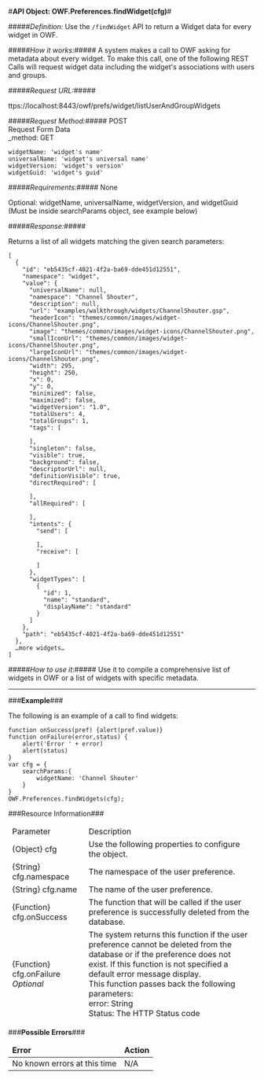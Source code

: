 #<b>API Object: OWF.Preferences.findWidget(cfg)</b>#

#####<i>Definition:</i> 
Use the `/findWidget` API to return a Widget data for every widget in OWF. 
 

#####<i>How it works:</i>#####
A system makes a call to OWF asking for metadata about every widget. To make this call, one of the following REST Calls will request widget data including the widget's associations with users and groups.  

#####<i>Request URL:</i>#####

ttps://localhost:8443/owf/prefs/widget/listUserAndGroupWidgets

#####<i>Request Method:</i>#####
POST <BR> 
Request Form Data <br> 
_method: GET <br>

    widgetName: 'widget's name'
    universalName: 'widget's universal name'
    widgetVersion: 'widget's version'
    widgetGuid: 'widget's guid'



#####<i>Requirements:</i>#####
None <br>

Optional: widgetName, universalName, widgetVersion, and widgetGuid (Must be inside searchParams object, see example below)

#####<i>Response:</i>#####

Returns a list of all widgets matching the given search parameters:

    [
      {
        "id": "eb5435cf-4021-4f2a-ba69-dde451d12551",
        "namespace": "widget",
        "value": {
          "universalName": null,
          "namespace": "Channel Shouter",
          "description": null,
          "url": "examples/walkthrough/widgets/ChannelShouter.gsp",
          "headerIcon": "themes/common/images/widget-icons/ChannelShouter.png",
          "image": "themes/common/images/widget-icons/ChannelShouter.png",
          "smallIconUrl": "themes/common/images/widget-icons/ChannelShouter.png",
          "largeIconUrl": "themes/common/images/widget-icons/ChannelShouter.png",
          "width": 295,
          "height": 250,
          "x": 0,
          "y": 0,
          "minimized": false,
          "maximized": false,
          "widgetVersion": "1.0",
          "totalUsers": 4,
          "totalGroups": 1,
          "tags": [
            
          ],
          "singleton": false,
          "visible": true,
          "background": false,
          "descriptorUrl": null,
          "definitionVisible": true,
          "directRequired": [
            
          ],
          "allRequired": [
            
          ],
          "intents": {
            "send": [
              
            ],
            "receive": [
              
            ]
          },
          "widgetTypes": [
            {
              "id": 1,
              "name": "standard",
              "displayName": "standard"
            }
          ]
        },
        "path": "eb5435cf-4021-4f2a-ba69-dde451d12551"
      },
      …more widgets…
    ]




#####<i>How to use it:</i>#####
Use it to compile a comprehensive list of widgets in OWF or a list of widgets with specific metadata.  

<hr>
###<b>Example</b>###


The following is an example of a call to find widgets:

    function onSuccess(pref) {alert(pref.value)}
    function onFailure(error,status) {
    	alert('Error ' + error)
    	alert(status)
    }
    var cfg = {
    	searchParams:{
    		widgetName: 'Channel Shouter'
    	}
    }
    OWF.Preferences.findWidgets(cfg);




###Resource Information###
<table style="width:100%">
  <thead>
    <td>Parameter</td>
    <td>Description</td
  </thead>
  <tr>
    <td>{Object} cfg</td>
    <td>Use the following properties to configure the object.</td> 
    </tr>
  <tr>
    <td>{String} cfg.namespace</td>
    <td>The namespace of the user preference.</td> 
  </tr>
  <tr>
    <td>{String} cfg.name</td>
    <td>The name of the user preference.</td> 
  </tr>
  <tr>
    <td>{Function} cfg.onSuccess</td>
    <td>The function that will be called if the user preference is successfully deleted from the database.</td> 
  </tr>
  <tr>
    <td>{Function} cfg.onFailure <i>Optional</i></td>
    <td>The system returns this function if the user preference cannot be deleted from the database or if the preference does not exist. If this function is not specified a default error message display.<br> 
    This function passes back the following parameters: <br>error: String
    <br>Status: The HTTP Status code</td> 
  </tr>
</table>


###<b>Possible Errors</b>###
<table style="width:100%">
  <thead>
    <td><b>Error</b></td>
    <td><b>Action</b></td>
  </thead>
  <tr>
    <td>No known errors at this time
</td>
    <td>N/A</td> 
  </tr> 
</table> 
